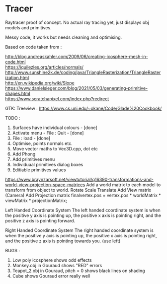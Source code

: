 # Tracer
Raytracer proof of concept. No actual ray tracing yet, just displays obj models and primitives.

Messy code, it works but needs cleaning and optimising.

Based on code taken from :

http://blog.andreaskahler.com/2009/06/creating-icosphere-mesh-in-code.html<br>
https://iquilezles.org/articles/normals/<br>
http://www.sunshine2k.de/coding/java/TriangleRasterization/TriangleRasterization.html<br>
http://en.wikipedia.org/wiki/Slope<br>
https://www.danielsieger.com/blog/2021/05/03/generating-primitive-shapes.html<br>
https://www.scratchapixel.com/index.php?redirect

GTK:
Treeview : https://www.cs.uni.edu/~okane/Code/Glade%20Cookbook/

TODO :
1. Surfaces have individual colours - [done]
2. Activate menu - File : Quit - [done]
3. File : load - [done]
4. Optimise, points normals etc.
5. Move vector maths to Vec3D.cpp, dot etc
6. Add Phong
7. Add primitives menu
8. Individuaal primitives dialog boxes
9. Editiable primitives values

https://www.braynzarsoft.net/viewtutorial/q16390-transformations-and-world-view-projection-space-matrices
Add a world matrix to each model to transform from object to world.
  Rotate
  Scale
  Translate
Add View matrix (Camera)
Add Projection matrix
finalvertex.pos = vertex.pos * worldMatrix * viewMatrix * projectionMatrix;


Left Handed Coordinate System
The left handed coordinate system is when the positive y axis is pointing up, the positive x axis is pointing right, and the positive z axis is pointing forward.

Right Handed Coordinate System
The right handed coordinate system is when the positive y axis is pointing up, the positive x axis is pointing right, and the positive z axis is pointing towards you.
(use left)

BUGS :
1. Low poly icosphere shows odd effects
2. Monkey.obj in Gouraud shows "RED" errors
3. Teapot_2.obj in Gouraud, pitch = 0 shows black lines on shading
4. Cube shows Gouraud error really well
